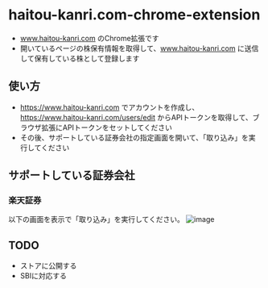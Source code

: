 # haitou-kanri.com-chrome-extension
* www.haitou-kanri.com のChrome拡張です
* 開いているページの株保有情報を取得して、www.haitou-kanri.com に送信して保有している株として登録します

## 使い方
* https://www.haitou-kanri.com でアカウントを作成し、 https://www.haitou-kanri.com/users/edit からAPIトークンを取得して、ブラウザ拡張にAPIトークンをセットしてください
* その後、サポートしている証券会社の指定画面を開いて、「取り込み」を実行してください

## サポートしている証券会社
### 楽天証券
以下の画面を表示で「取り込み」を実行してください。
![image](https://user-images.githubusercontent.com/1664497/189476394-dec43148-67e2-45bd-bd9b-276c9aae81d8.png)


## TODO
* ストアに公開する
* SBIに対応する
